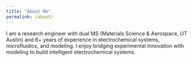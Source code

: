 ```yaml
---
title: "About Me"
permalink: /about/
---
```


I am a research engineer with dual MS (Materials Science & Aerospace, UT Austin) and 6+ years of experience in electrochemical systems, microfluidics, and modeling. 
I enjoy bridging experimental innovation with modeling to build intelligent electrochemical systems.
